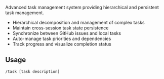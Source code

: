 Advanced task management system providing hierarchical and persistent task management.

- Hierarchical decomposition and management of complex tasks
- Maintain cross-session task state persistence
- Synchronize between GitHub issues and local tasks
- Auto-manage task priorities and dependencies
- Track progress and visualize completion status

## Usage
```bash
/task [task description]
```
